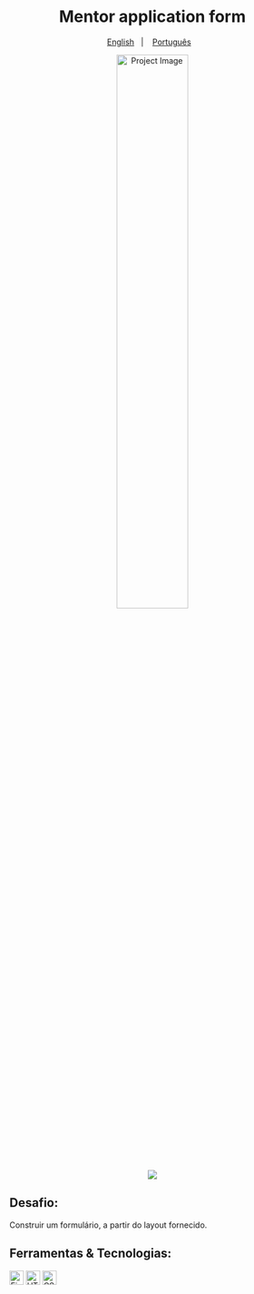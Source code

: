 <h1 align="center"> Mentor application form </h1>
<p align="center">
  <a href="README.en.md">English</a>&nbsp;&nbsp;&nbsp;|&nbsp;&nbsp;&nbsp;
  <a href="readme.md">Português</a>&nbsp;&nbsp;&nbsp;
</p>

<p align="center">
<img width="50%" src="https://i.imgur.com/6t8er5i.jpg" alt="Project Image"/>
</p>
<p align="center">
<a href="https://renataprs.github.io/stage03/" target="_blank" rel="noreferrer noopener"><img src="https://img.shields.io/badge/view%20live%20project-1982c4?style=for-the-badge" /></a>
</p>

## Desafio:
Construir um formulário, a partir do layout fornecido. 

## Ferramentas & Tecnologias:
<img height="25" width="25" src="https://cdn.simpleicons.org/figma/6c757d" alt="Figma" title="Figma" /> <img height="25" width="25" src="https://cdn.simpleicons.org/html5/6c757d" alt="HTML" title="HTML" /> <img height="25" width="25" src="https://cdn.simpleicons.org/css3/6c757d" alt="CSS" title="CSS"/>
